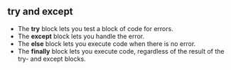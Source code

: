 ## try and except 
- The **try** block lets you test a block of code for errors.
- The **except** block lets you handle the error.
- The **else** block lets you execute code when there is no error.
- The **finally** block lets you execute code, regardless of the result of the try- and except blocks.